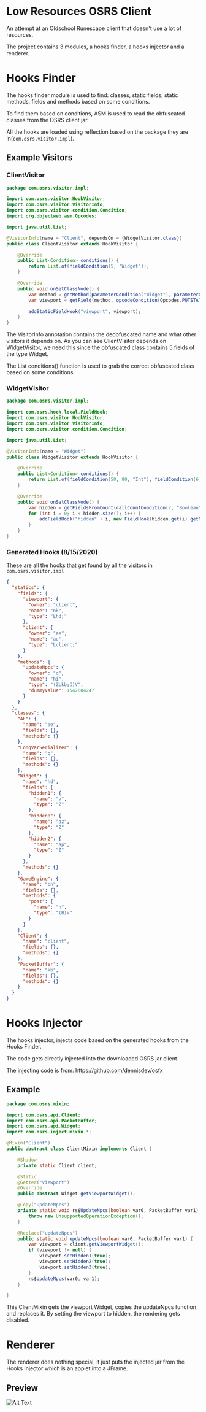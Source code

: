 # Low Resources OSRS Client

An attempt at an Oldschool Runescape client that doesn't use a lot of resources.

The project contains 3 modules, a hooks finder, a hooks injector and a renderer.

# Hooks Finder

The hooks finder module is used to find: classes, static fields, static methods, fields and methods based on some conditions.

To find them based on conditions, ASM is used to read the obfuscated classes from the OSRS client jar.

All the hooks are loaded using reflection based on the package they are in(`com.osrs.visitor.impl`).

## Example Visitors

### ClientVisitor

```java
package com.osrs.visitor.impl;

import com.osrs.visitor.HookVisitor;
import com.osrs.visitor.VisitorInfo;
import com.osrs.visitor.condition.Condition;
import org.objectweb.asm.Opcodes;

import java.util.List;

@VisitorInfo(name = "Client", dependsOn = {WidgetVisitor.class})
public class ClientVisitor extends HookVisitor {

    @Override
    public List<Condition> conditions() {
        return List.of(fieldCondition(5, "Widget"));
    }

    @Override
    public void onSetClassNode() {
        var method = getMethod(parameterCondition("Widget"), parameterCondition(2, "Int"));
        var viewport = getField(method, opcodeCondition(Opcodes.PUTSTATIC), fieldCondition("Widget"));

        addStaticFieldHook("viewport", viewport);
    }
}
```

The VisitorInfo annotation contains the deobfuscated name and what other visitors it depends on.
As you can see ClientVisitor depends on WidgetVisitor, we need this since the obfuscated class contains 5 fields of the type Widget.

The List<Condition> conditions() function is used to grab the correct obfuscated class based on some conditions.

### WidgetVisitor

```java
package com.osrs.visitor.impl;

import com.osrs.hook.local.FieldHook;
import com.osrs.visitor.HookVisitor;
import com.osrs.visitor.VisitorInfo;
import com.osrs.visitor.condition.Condition;

import java.util.List;

@VisitorInfo(name = "Widget")
public class WidgetVisitor extends HookVisitor {

    @Override
    public List<Condition> conditions() {
        return List.of(fieldCondition(50, 80, "Int"), fieldCondition(6, "String"));
    }

    @Override
    public void onSetClassNode() {
        var hidden = getFieldsFromCount(callCountCondition(7, "Boolean"));
        for (int i = 0; i < hidden.size(); i++) {
            addFieldHook("hidden" + i, new FieldHook(hidden.get(i).getName(), hidden.get(i).getType()));
        }
    }
}

```

### Generated Hooks (8/15/2020)

These are all the hooks that get found by all the visitors in `com.osrs.visitor.impl`

```json
{
  "statics": {
    "fields": {
      "viewport": {
        "owner": "client",
        "name": "nk",
        "type": "Lhd;"
      },
      "client": {
        "owner": "ae",
        "name": "au",
        "type": "Lclient;"
      }
    },
    "methods": {
      "updateNpcs": {
        "owner": "q",
        "name": "hi",
        "type": "(ZLkb;I)V",
        "dummyValue": 1542604247
      }
    }
  },
  "classes": {
    "AE": {
      "name": "ae",
      "fields": {},
      "methods": {}
    },
    "LongVarSerializer": {
      "name": "q",
      "fields": {},
      "methods": {}
    },
    "Widget": {
      "name": "hd",
      "fields": {
        "hidden1": {
          "name": "v",
          "type": "Z"
        },
        "hidden0": {
          "name": "az",
          "type": "Z"
        },
        "hidden2": {
          "name": "ap",
          "type": "Z"
        }
      },
      "methods": {}
    },
    "GameEngine": {
      "name": "bn",
      "fields": {},
      "methods": {
        "post": {
          "name": "h",
          "type": "(B)V"
        }
      }
    },
    "Client": {
      "name": "client",
      "fields": {},
      "methods": {}
    },
    "PacketBuffer": {
      "name": "kb",
      "fields": {},
      "methods": {}
    }
  }
}
```

# Hooks Injector

The hooks injector, injects code based on the generated hooks from the Hooks Finder.

The code gets directly injected into the downloaded OSRS jar client.

The injecting code is from: https://github.com/dennisdev/osfx

## Example

```java
package com.osrs.mixin;

import com.osrs.api.Client;
import com.osrs.api.PacketBuffer;
import com.osrs.api.Widget;
import com.osrs.inject.mixin.*;

@Mixin("Client")
public abstract class ClientMixin implements Client {

    @Shadow
    private static Client client;

    @Static
    @Getter("viewport")
    @Override
    public abstract Widget getViewportWidget();

    @Copy("updateNpcs")
    private static void rs$UpdateNpcs(boolean var0, PacketBuffer var1) {
        throw new UnsupportedOperationException();
    }

    @Replace("updateNpcs")
    public static void updateNpcs(boolean var0, PacketBuffer var1) {
        var viewport = client.getViewportWidget();
        if (viewport != null) {
            viewport.setHidden1(true);
            viewport.setHidden2(true);
            viewport.setHidden3(true);
        }
        rs$UpdateNpcs(var0, var1);
    }

}
```

This ClientMixin gets the viewport Widget, copies the updateNpcs function and replaces it.
By setting the viewport to hidden, the rendering gets disabled.

# Renderer

The renderer does nothing special, it just puts the injected jar from the Hooks Injector which is an applet into a JFrame.

## Preview

![Alt Text](https://i.imgur.com/4ayQzfr.gif)


